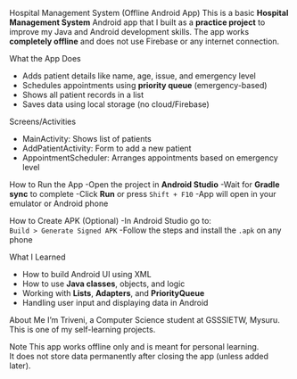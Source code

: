 Hospital Management System (Offline Android App)
This is a basic **Hospital Management System** Android app that I built as a **practice project** to improve my Java and Android development skills. The app works **completely offline** and does not use Firebase or any internet connection.

What the App Does
- Adds patient details like name, age, issue, and emergency level
- Schedules appointments using **priority queue** (emergency-based)
- Shows all patient records in a list
- Saves data using local storage (no cloud/Firebase)

Screens/Activities
- MainActivity: Shows list of patients
- AddPatientActivity: Form to add a new patient
- AppointmentScheduler: Arranges appointments based on emergency level

How to Run the App
-Open the project in **Android Studio**
-Wait for **Gradle sync** to complete
-Click **Run** or press `Shift + F10`
-App will open in your emulator or Android phone

How to Create APK (Optional)
-In Android Studio go to:  
   `Build > Generate Signed APK`
-Follow the steps and install the `.apk` on any phone

What I Learned
- How to build Android UI using XML
- How to use **Java classes**, objects, and logic
- Working with **Lists**, **Adapters**, and **PriorityQueue**
- Handling user input and displaying data in Android

About Me
I’m Triveni, a Computer Science student at GSSSIETW, Mysuru.  
This is one of my self-learning projects.

Note
This app works offline only and is meant for personal learning.  
It does not store data permanently after closing the app (unless added later).


